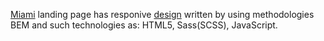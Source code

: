 [Miami](https://vonatlus.github.io/miami-landing/) landing page has responive [design](https://www.figma.com/file/nHz8bflIwJaWP3P99vKTH5/miami_home_new) written by using methodologies BEM and such technologies as: HTML5, Sass(SCSS), JavaScript.
